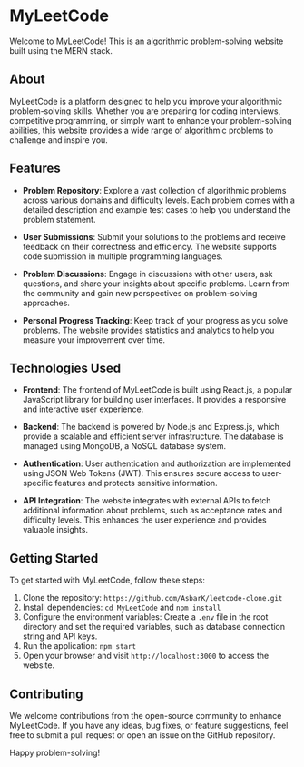 # MyLeetCode

Welcome to MyLeetCode! This is an algorithmic problem-solving website built using the MERN stack.

## About

MyLeetCode is a platform designed to help you improve your algorithmic problem-solving skills. Whether you are preparing for coding interviews, competitive programming, or simply want to enhance your problem-solving abilities, this website provides a wide range of algorithmic problems to challenge and inspire you.

## Features

- **Problem Repository**: Explore a vast collection of algorithmic problems across various domains and difficulty levels. Each problem comes with a detailed description and example test cases to help you understand the problem statement.

- **User Submissions**: Submit your solutions to the problems and receive feedback on their correctness and efficiency. The website supports code submission in multiple programming languages.

- **Problem Discussions**: Engage in discussions with other users, ask questions, and share your insights about specific problems. Learn from the community and gain new perspectives on problem-solving approaches.

- **Personal Progress Tracking**: Keep track of your progress as you solve problems. The website provides statistics and analytics to help you measure your improvement over time.

## Technologies Used

- **Frontend**: The frontend of MyLeetCode is built using React.js, a popular JavaScript library for building user interfaces. It provides a responsive and interactive user experience.

- **Backend**: The backend is powered by Node.js and Express.js, which provide a scalable and efficient server infrastructure. The database is managed using MongoDB, a NoSQL database system.

- **Authentication**: User authentication and authorization are implemented using JSON Web Tokens (JWT). This ensures secure access to user-specific features and protects sensitive information.

- **API Integration**: The website integrates with external APIs to fetch additional information about problems, such as acceptance rates and difficulty levels. This enhances the user experience and provides valuable insights.

## Getting Started

To get started with MyLeetCode, follow these steps:

1. Clone the repository: `https://github.com/AsbarK/leetcode-clone.git`
2. Install dependencies: `cd MyLeetCode` and `npm install`
3. Configure the environment variables: Create a `.env` file in the root directory and set the required variables, such as database connection string and API keys.
4. Run the application: `npm start`
5. Open your browser and visit `http://localhost:3000` to access the website.

## Contributing

We welcome contributions from the open-source community to enhance MyLeetCode. If you have any ideas, bug fixes, or feature suggestions, feel free to submit a pull request or open an issue on the GitHub repository.

Happy problem-solving!
